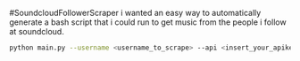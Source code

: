 #SoundcloudFollowerScraper 
i wanted an easy way to automatically generate a bash script that i could run to get music from the people i follow at soundcloud.

``` bash
python main.py --username <username_to_scrape> --api <insert_your_apikey> --nsongs <amount_of_songs_you_want_from_each_artist>
```
